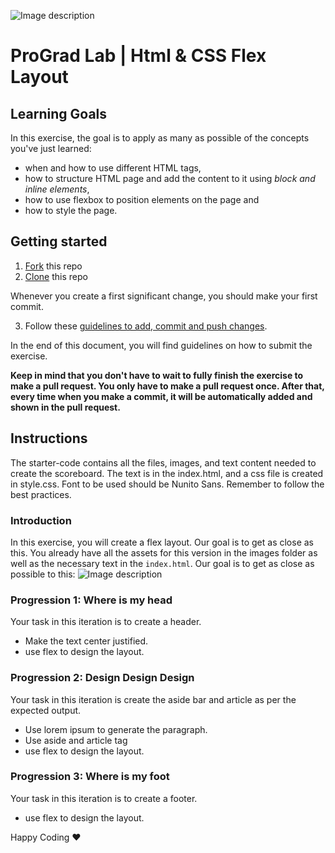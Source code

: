 ![Image description](https://i1.faceprep.in/ProGrad/face-logo-resized.png)

# ProGrad Lab | Html & CSS Flex Layout

## Learning Goals

In this exercise, the goal is to apply as many as possible of the concepts you've just learned:

- when and how to use different HTML tags,
- how to structure HTML page and add the content to it using _block and inline elements_,
- how to use flexbox to position elements on the page and
- how to style the page.

## Getting started

1. [Fork](https://github.com/FACEPrep-ProGrad/lab-html-css-flex-layout.git) this repo
2. [Clone](https://github.com/FACEPrep-ProGrad/lab-html-css-flex-layout.git) this repo

Whenever you create a first significant change, you should make your first commit.

3. Follow these [guidelines to add, commit and push changes](https://github.com/FACEPrep-ProGrad/general-guidelines-labs-project-builders.git).

In the end of this document, you will find guidelines on how to submit the exercise.

**Keep in mind that you don't have to wait to fully finish the exercise to make a pull request. You only have to make a pull request once. After that, every time when you make a commit, it will be automatically added and shown in the pull request.**

## Instructions
The starter-code contains all the files, images, and text content needed to create the scoreboard. 
The text is in the index.html, and a css file is created in style.css. Font to be used should be Nunito Sans. Remember to follow the best practices.

### Introduction

In this exercise, you will create a flex layout. Our goal is to get as close as this. You already have all the assets for this version in the images folder as well as the necessary text in the `index.html`.
Our goal is to get as close as possible to this:
![Image description](https://i1.faceprep.in/ProGrad/flex-2.png)


### Progression 1: Where is my head
Your task in this iteration is to create a header.
- Make the text center justified.
- use flex to design the layout.

### Progression 2: Design Design Design
Your task in this iteration is create the aside bar and article as per the expected output.
- Use lorem ipsum to generate the paragraph.
- Use aside and article tag
- use flex to design the layout.

### Progression 3: Where is my foot 
Your task in this iteration is to create a footer.
- use flex to design the layout.


Happy Coding ❤️
